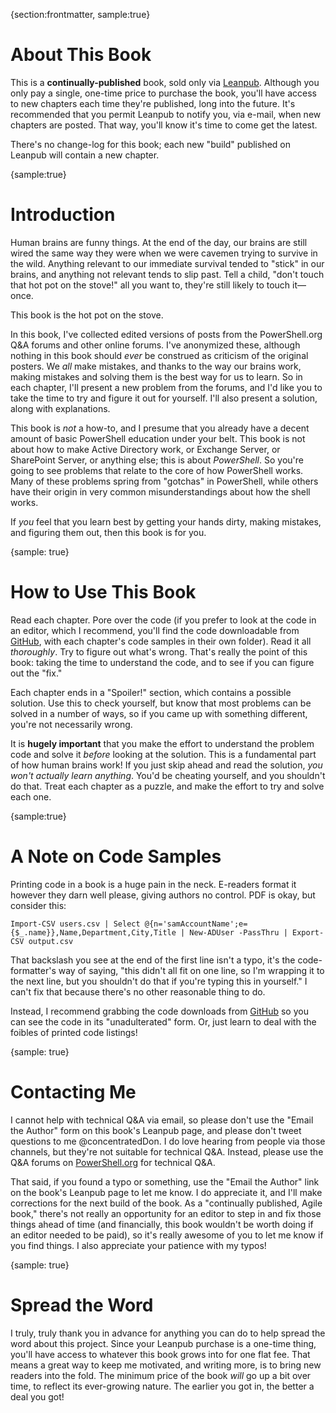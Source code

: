 {section:frontmatter, sample:true}
# About This Book
This is a **continually-published** book, sold only via [Leanpub](http://leanpub.com/powershell-by-mistake). Although you only pay a single, one-time price to purchase the book, you'll have access to new chapters each time they're published, long into the future. It's recommended that you permit Leanpub to notify you, via e-mail, when new chapters are posted. That way, you'll know it's time to come get the latest.

There's no change-log for this book; each new "build" published on Leanpub will contain a new chapter.

{sample:true}
# Introduction
Human brains are funny things. At the end of the day, our brains are still wired the same way they were when we were cavemen trying to survive in the wild. Anything relevant to our immediate survival tended to "stick" in our brains, and anything not relevant tends to slip past. Tell a child, "don't touch that hot pot on the stove!" all you want to, they're still likely to touch it—once. 

This book is the hot pot on the stove.

In this book, I've collected edited versions of posts from the PowerShell.org Q&A forums and other online forums. I've anonymized these, although nothing in this book should _ever_ be construed as criticism of the original posters. We _all_ make mistakes, and thanks to the way our brains work, making mistakes and solving them is the best way for us to learn. So in each chapter, I'll present a new problem from the forums, and I'd like you to take the time to try and figure it out for yourself. I'll also present a solution, along with explanations. 

This book is _not_ a how-to, and I presume that you already have a decent amount of basic PowerShell education under your belt. This book is not about how to make Active Directory work, or Exchange Server, or SharePoint Server, or anything else; this is about _PowerShell_. So you're going to see problems that relate to the core of how PowerShell works. Many of these problems spring from "gotchas" in PowerShell, while others have their origin in very common misunderstandings about how the shell works.

If _you_ feel that you learn best by getting your hands dirty, making mistakes, and figuring them out, then this book is for you.

{sample: true}
# How to Use This Book
Read each chapter. Pore over the code (if you prefer to look at the code in an editor, which I recommend, you'll find the code downloadable from [GitHub](http://github.com/concentrateddon/powershell-by-mistake-code), with each chapter's code samples in their own folder). Read it all _thoroughly_. Try to figure out what's wrong. That's really the point of this book: taking the time to understand the code, and to see if you can figure out the "fix."

Each chapter ends in a "Spoiler!" section, which contains a possible solution. Use this to check yourself, but know that most problems can be solved in a number of ways, so if you came up with something different, you're not necessarily wrong.

It is **hugely important** that you make the effort to understand the problem code and solve it *before* looking at the solution. This is a fundamental part of how human brains work! If you just skip ahead and read the solution, _you won't actually learn anything_. You'd be cheating yourself, and you shouldn't do that. Treat each chapter as a puzzle, and make the effort to try and solve each one.

{sample:true}
# A Note on Code Samples
Printing code in a book is a huge pain in the neck. E-readers format it however they darn well please, giving authors no control. PDF is okay, but consider this:

```
Import-CSV users.csv | Select @{n='samAccountName';e={$_.name}},Name,Department,City,Title | New-ADUser -PassThru | Export-CSV output.csv
```

That backslash you see at the end of the first line isn't a typo, it's the code-formatter's way of saying, "this didn't all fit on one line, so I'm wrapping it to the next line, but you shouldn't do that if you're typing this in yourself." I can't fix that because there's no other reasonable thing to do.

Instead, I recommend grabbing the code downloads from [GitHub](http://github.com/concentrateddon/powershell-by-mistake-code) so you can see the code in its "unadulterated" form. Or, just learn to deal with the foibles of printed code listings!

{sample: true}
# Contacting Me
I cannot help with technical Q&A via email, so please don't use the "Email the Author" form on this book's Leanpub page, and please don't tweet questions to me @concentratedDon. I do love hearing from people via those channels, but they're not suitable for technical Q&A. Instead, please use the Q&A forums on [PowerShell.org](http://powershell.org/forums) for technical Q&A.

That said, if you found a typo or something, use the "Email the Author" link on the book's Leanpub page to let me know. I do appreciate it, and I'll make corrections for the next build of the book. As a "continually published, Agile book," there's not really an opportunity for an editor to step in and fix those things ahead of time (and financially, this book wouldn't be worth doing if an editor needed to be paid), so it's really awesome of you to let me know if you find things. I also appreciate your patience with my typos!

{sample: true}
# Spread the Word
I truly, truly thank you in advance for anything you can do to help spread the word about this project. Since your Leanpub purchase is a one-time thing, you'll have access to whatever this book grows into for one flat fee. That means a great way to keep me motivated, and writing more, is to bring new readers into the fold. The minimum price of the book _will_ go up a bit over time, to reflect its ever-growing nature. The earlier you got in, the better a deal you got!
